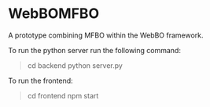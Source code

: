 # WebBOMFBO
A prototype combining MFBO within the WebBO framework.

To run the python server run the following command: 
>cd backend
python server.py

To run the frontend:
>cd frontend
npm start 
